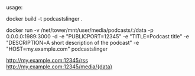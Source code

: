 usage:

docker build -t podcastslinger .

docker run  -v /net/tower/mnt/user/media/podcasts/:/data -p 0.0.0.0:1989:3000  -d  -e "PUBLICPORT=12345" -e "TITLE=Podcast title" -e "DESCRIPTION=A short description of the podcast" -e "HOST=my.example.com"   podcastslinger

http://my.example.com:12345/rss
http://my.example.com:12345/media/{data}